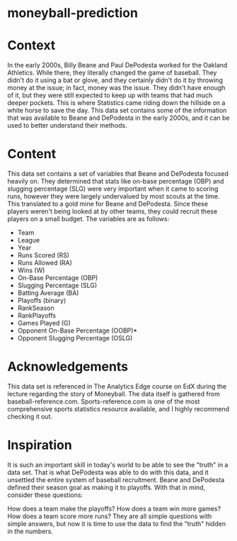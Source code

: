 # moneyball-prediction

# Context
In the early 2000s, Billy Beane and Paul DePodesta worked for the Oakland Athletics. While there, they literally changed the game of baseball. They didn't do it using a bat or glove, and they certainly didn't do it by throwing money at the issue; in fact, money was the issue. They didn't have enough of it, but they were still expected to keep up with teams that had much deeper pockets. This is where Statistics came riding down the hillside on a white horse to save the day. This data set contains some of the information that was available to Beane and DePodesta in the early 2000s, and it can be used to better understand their methods.

# Content
This data set contains a set of variables that Beane and DePodesta focused heavily on. They determined that stats like on-base percentage (OBP) and slugging percentage (SLG) were very important when it came to scoring runs, however they were largely undervalued by most scouts at the time. This translated to a gold mine for Beane and DePodesta. Since these players weren't being looked at by other teams, they could recruit these players on a small budget. The variables are as follows:

* Team
* League
* Year
* Runs Scored (RS)
* Runs Allowed (RA)
* Wins (W)
* On-Base Percentage (OBP)
* Slugging Percentage (SLG)
* Batting Average (BA)
* Playoffs (binary)
* RankSeason
* RankPlayoffs
* Games Played (G)
* Opponent On-Base Percentage (OOBP)*
* Opponent Slugging Percentage (OSLG)

# Acknowledgements
This data set is referenced in The Analytics Edge course on EdX during the lecture regarding the story of Moneyball.
The data itself is gathered from baseball-reference.com.
Sports-reference.com is one of the most comprehensive sports statistics resource available, and I highly recommend checking it out.

# Inspiration
It is such an important skill in today's world to be able to see the "truth" in a data set. That is what DePodesta was able to do with this data, and it unsettled the entire system of baseball recruitment. Beane and DePodesta defined their season goal as making it to playoffs. With that in mind, consider these questions:

How does a team make the playoffs?
How does a team win more games?
How does a team score more runs?
They are all simple questions with simple answers, but now it is time to use the data to find the "truth" hidden in the numbers.
